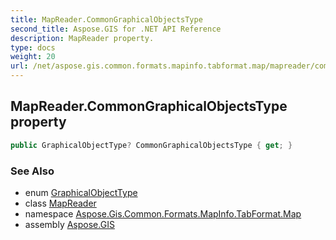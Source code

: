 ```yaml
---
title: MapReader.CommonGraphicalObjectsType
second_title: Aspose.GIS for .NET API Reference
description: MapReader property. 
type: docs
weight: 20
url: /net/aspose.gis.common.formats.mapinfo.tabformat.map/mapreader/commongraphicalobjectstype/
---
```

## MapReader.CommonGraphicalObjectsType property

```csharp
public GraphicalObjectType? CommonGraphicalObjectsType { get; }
```

### See Also

* enum [GraphicalObjectType](../../../aspose.gis.common.formats.mapinfo.graphicalobjects/graphicalobjecttype/)
* class [MapReader](../)
* namespace [Aspose.Gis.Common.Formats.MapInfo.TabFormat.Map](../../mapreader/)
* assembly [Aspose.GIS](../../../)



